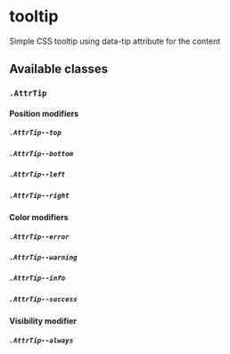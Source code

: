 # tooltip


Simple CSS tooltip using data-tip attribute for the content

## Available classes

### `.AttrTip`

#### Position modifiers 

##### `.AttrTip--top`
##### `.AttrTip--bottom`
##### `.AttrTip--left`
##### `.AttrTip--right`

#### Color modifiers

##### `.AttrTip--error`
##### `.AttrTip--warning`
##### `.AttrTip--info`
##### `.AttrTip--success`

#### Visibility modifier

##### `.AttrTip--always` 
